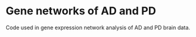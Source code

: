 # Gene networks of AD and PD
Code used in gene expression network analysis of AD and PD brain data. 
